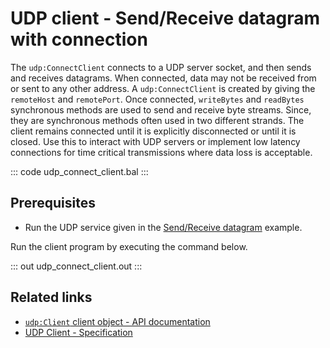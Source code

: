 # UDP client - Send/Receive datagram with connection

The `udp:ConnectClient` connects to a UDP server socket, and then sends and receives datagrams. When connected, data may not be received from or sent to any other address. A `udp:ConnectClient` is created by giving the `remoteHost` and `remotePort`. Once connected, `writeBytes` and `readBytes` synchronous methods are used to send and receive byte streams. Since, they are synchronous methods often used in two different strands. The client remains connected until it is explicitly disconnected or until it is closed. Use this to interact with UDP servers or implement low latency connections for time critical transmissions where data loss is acceptable.

::: code udp_connect_client.bal :::

## Prerequisites
- Run the UDP service given in the [Send/Receive datagram](/learn/by-example/udp-listener/) example.

Run the client program by executing the command below.

::: out udp_connect_client.out :::

## Related links
- [`udp:Client` client object - API documentation](https://lib.ballerina.io/ballerina/udp/latest/clients/Client)
- [UDP Client - Specification](/spec/udp/#3-client)
